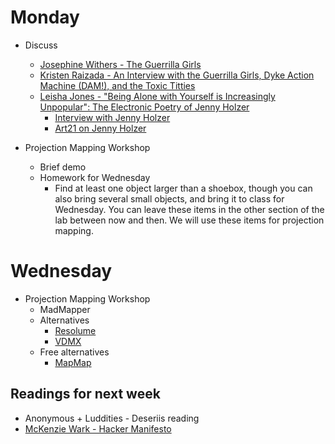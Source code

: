 # Monday

+ Discuss
	+ [Josephine Withers - The Guerrilla Girls](../texts/withers_guerrilla-girls.pdf)
	+ [Kristen Raizada - An Interview with the Guerrilla Girls, Dyke Action Machine (DAM!), and the Toxic Titties](../texts/raizada_gg-tt-dam.pdf)
	+ [Leisha Jones - "Being Alone with Yourself is Increasingly Unpopular": The Electronic Poetry of Jenny Holzer](../texts/jones_holzer.pdf)
		+ [Interview with Jenny Holzer](https://www.youtube.com/watch?v=Y74WGcc084M)
		+ [Art21 on Jenny Holzer](https://art21.org/watch/art-in-the-twenty-first-century/s4/jenny-holzer-in-protest-segment/)

+ Projection Mapping Workshop
	+ Brief demo
	+ Homework for Wednesday
		+ Find at least one object larger than a shoebox, though you can also bring several small objects, and bring it to class for Wednesday. You can leave these items in the other section of the lab between now and then. We will use these items for projection mapping.

# Wednesday

+ Projection Mapping Workshop
	+ MadMapper
	+ Alternatives
		+ [Resolume](https://resolume.com/)
		+ [VDMX](https://vidvox.net)
	+ Free alternatives
		+ [MapMap](https://mapmapteam.github.io/)

## Readings for next week

+ Anonymous + Luddities - Deseriis reading
+ [McKenzie Wark - Hacker Manifesto](http://subsol.c3.hu/subsol_2/contributors0/warktext.html)
